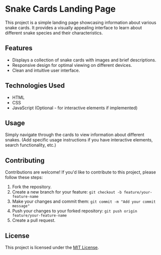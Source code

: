 # Snake Cards Landing Page

This project is a simple landing page showcasing information about various snake cards. It provides a visually appealing interface to learn about different snake species and their characteristics.

## Features

* Displays a collection of snake cards with images and brief descriptions.
* Responsive design for optimal viewing on different devices.
* Clean and intuitive user interface.

## Technologies Used

* HTML
* CSS
* JavaScript (Optional - for interactive elements if implemented)

## Usage

Simply navigate through the cards to view information about different snakes.  (Add specific usage instructions if you have interactive elements, search functionality, etc.)


## Contributing

Contributions are welcome!  If you'd like to contribute to this project, please follow these steps:

1. Fork the repository.
2. Create a new branch for your feature: `git checkout -b feature/your-feature-name`
3. Make your changes and commit them: `git commit -m "Add your commit message"`
4. Push your changes to your forked repository: `git push origin feature/your-feature-name`
5. Create a pull request.



## License

This project is licensed under the [MIT License](LICENSE).



